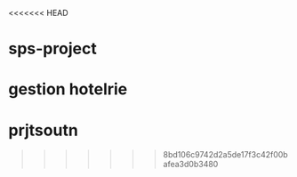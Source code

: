 <<<<<<< HEAD
# sps-project
gestion hotelrie
=======
# prjtsoutn
>>>>>>> 8bd106c9742d2a5de17f3c42f00bafea3d0b3480
